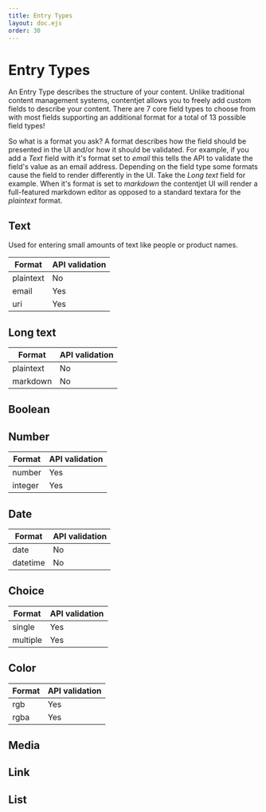 ```yaml
---
title: Entry Types
layout: doc.ejs
order: 30
---
```

# Entry Types

An Entry Type describes the structure of your content. Unlike traditional content management systems, contentjet allows you to freely add custom fields to describe your content. There are 7 core field types to choose from with most fields supporting an additional format for a total of 13 possible field types!

So what is a format you ask? A format describes how the field should be presented in the UI and/or how it should be validated. For example, if you add a _Text_ field with it's format set to _email_ this tells the API to validate the field's value as an email address. Depending on the field type some formats cause the field to render differently in the UI. Take the _Long text_ field for example. When it's format is set to _markdown_ the contentjet UI will render a full-featured markdown editor as opposed to a standard textara for the _plaintext_ format.

## Text

Used for entering small amounts of text like people or product names.

Format | API validation
--- | ---
plaintext | No
email | Yes
uri | Yes

## Long text

Format | API validation
--- | ---
plaintext | No
markdown | No

## Boolean

## Number

Format | API validation
--- | ---
number | Yes
integer | Yes

## Date

Format | API validation
--- | ---
date | No
datetime | No

## Choice

Format | API validation
--- | ---
single | Yes
multiple | Yes

## Color

Format | API validation
--- | ---
rgb | Yes
rgba | Yes

## Media

## Link

## List

